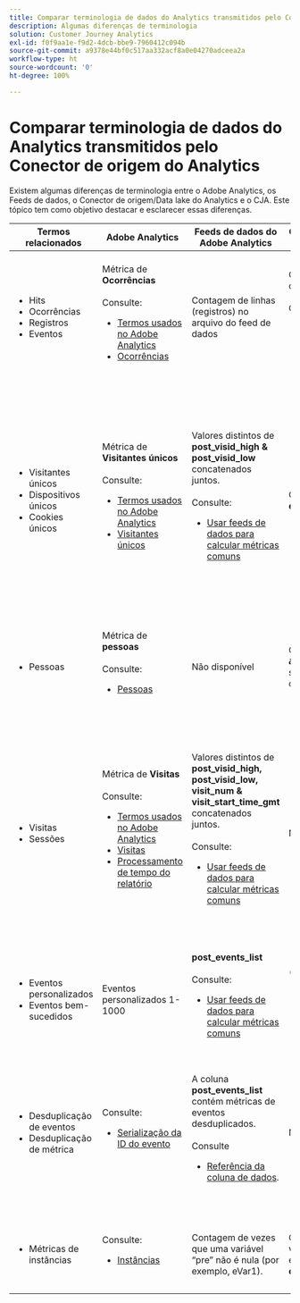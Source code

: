 ```yaml
---
title: Comparar terminologia de dados do Analytics transmitidos pelo Conector de origem do Analytics
description: Algumas diferenças de terminologia
solution: Customer Journey Analytics
exl-id: f0f9aa1e-f9d2-4dcb-bbe9-7960412c094b
source-git-commit: a9378e44bf0c517aa332acf8a0e04270adceea2a
workflow-type: ht
source-wordcount: '0'
ht-degree: 100%

---
```


# Comparar terminologia de dados do Analytics transmitidos pelo Conector de origem do Analytics

Existem algumas diferenças de terminologia entre o Adobe Analytics, os Feeds de dados, o Conector de origem/Data lake do Analytics e o CJA. Este tópico tem como objetivo destacar e esclarecer essas diferenças.

| Termos relacionados | Adobe Analytics | Feeds de dados do Adobe Analytics | Conector de origem/Data lake do Analytics | CJA | Notas |
|---|---|---|---|---|---|
| <ul><li>Hits</li><li>Ocorrências</li><li>Registros</li><li>Eventos</li></ul> | Métrica de **Ocorrências**<br><br>Consulte:<ul><li>[Termos usados no Adobe Analytics](https://experienceleague.adobe.com/docs/analytics/technotes/terms.html?lang=pt-BR)</li><li>[Ocorrências](https://experienceleague.adobe.com/docs/analytics/components/metrics/occurrences.html?lang=pt-BR)</li></ul> | Contagem de linhas (registros) no arquivo do feed de dados | Contagem de linhas (registros) no conjunto de dados<br><br>Consulte:<ul><li>[Comparar os dados do Adobe Analytics com os dados do CJA](https://experienceleague.adobe.com/docs/analytics-platform/using/troubleshooting/compare.html?lang=pt-BR)</li></ul> | Métrica de **Eventos** | <ul><li>“Hit” e “ocorrência” são sinônimos no Adobe Analytics.</li><li>Consulte _Eventos personalizados_ abaixo.</li><li>Alguns dados são filtrados à medida que passam pelo Conector de origem do Analytics para a AEP. Consulte [Comparar os dados do Adobe Analytics com os dados do CJA](https://experienceleague.adobe.com/docs/analytics-platform/using/troubleshooting/compare.html?lang=pt-BR) |
| <ul><li>Visitantes únicos</li><li>Dispositivos únicos</li><li>Cookies únicos</li></ul> | Métrica de **Visitantes únicos**<br><br>Consulte:<ul><li>[Termos usados no Adobe Analytics](https://experienceleague.adobe.com/docs/analytics/technotes/terms.html?lang=pt-BR)</li><li>[Visitantes únicos](https://experienceleague.adobe.com/docs/analytics/components/metrics/unique-visitors.html?lang=pt-BR)</li></ul> | Valores distintos de **post\_visid\_high &amp; post\_visid\_low** concatenados juntos.<br><br>Consulte:<ul><li>[Usar feeds de dados para calcular métricas comuns](https://experienceleague.adobe.com/docs/analytics/export/analytics-data-feed/data-feed-contents/datafeeds-calculate.html?lang=pt-BR)</li></ul> | Contagem distinta de **endUserIDs.\_experience.aaid.id** | Métrica de **pessoas**, se **endUserIDs.\_experience.aaid.id** for escolhida como a ID de pessoa. | <ul><li>Um “visitante” no Adobe Analytics geralmente é associado a um “identificador de dispositivo”, como um cookie. A AAID é o identificador principal do dispositivo no Adobe Analytics, e não a ECID. Consulte também [AAID, ECID, AACUSTOMID e o Conector de origem do Analytics](https://experienceleague.adobe.com/docs/analytics-platform/using/cja-overview/compare-aa-cja/aaid-ecid-adc.html?lang=pt-BR).</li><li>“Visitante” não é uma métrica pronta para uso no CJA. Mas se você escolher **endUserIDs.\_experience.aaid.id** como a ID de pessoa, a métrica de Pessoas no CJA será aproximadamente equivalente aos Visitantes únicos no Adobe Analytics.</li></ul> |
| <ul><li>Pessoas</li></ul> | Métrica de **pessoas**<br><br> Consulte:<ul><li>[Pessoas](https://experienceleague.adobe.com/docs/analytics/components/metrics/people.html?lang=pt-BR)</li></ul> | Não disponível | Contagem distinta de **_\&lt;path\>_.stitchedId**(disponível somente em conjuntos de dados compilados) | Métrica de **pessoas** | <ul><li>A métrica de Pessoas no CJA é a contagem distinta das IDs de pessoa. Dependendo do que você escolher como a ID de pessoa na conexão do CJA, a métrica de Pessoas pode ter significados diferentes.</ul></li> |
| <ul><li>Visitas</li><li>Sessões</li></ul> | Métrica de **Visitas**<br><br>Consulte:<ul><li>[Termos usados no Adobe Analytics](https://experienceleague.adobe.com/docs/analytics/technotes/terms.html?lang=pt-BR)</li><li>[Visitas](https://experienceleague.adobe.com/docs/analytics/components/metrics/visits.html?lang=pt-BR)</li><li>[Processamento de tempo do relatório](https://experienceleague.adobe.com/docs/analytics/components/virtual-report-suites/vrs-report-time-processing.html?lang=pt-BR)</ul></li> | Valores distintos de **post\_visid\_high, post\_visid\_low, visit\_num &amp; visit\_start\_time\_gmt** concatenados juntos.<br><br>Consulte:<ul><li>[Usar feeds de dados para calcular métricas comuns](https://experienceleague.adobe.com/docs/analytics/export/analytics-data-feed/data-feed-contents/datafeeds-calculate.html?lang=pt-BR)</li></ul> | Não disponível | Métrica de **Sessões** | <ul><li>Com o processamento de tempo de relatório nos conjuntos de relatórios virtuais do Adobe Analytics e visualizações de dados do CJA, o conceito de uma visita (sessão) é configurável. Como resultado, as contagens de visitas (sessão) podem diferir entre os ambientes, dependendo da definição aplicada. Consulte também [Comparar o processamento de dados entre os recursos de relatório do Adobe Analytics e do CJA](https://experienceleague.adobe.com/docs/analytics-platform/using/cja-overview/compare-aa-cja/data-processing-comparisons.html?lang=pt-BR) e [Conjuntos de relatórios virtuais, visualizações de dados, sandboxes da AEP e o Conector de origem do Analytics](https://experienceleague.adobe.com/docs/analytics-platform/using/cja-overview/compare-aa-cja/vrs-dataview-sandbox-adc.html?lang=pt-BR). |
| <ul><li>Eventos personalizados</li><li>Eventos bem-sucedidos</li></ul> | Eventos personalizados 1-1000 | **post\_events\_list**<br><br> Consulte:<ul><li>[Usar feeds de dados para calcular métricas comuns](https://experienceleague.adobe.com/docs/analytics/export/analytics-data-feed/data-feed-contents/datafeeds-calculate.html?lang=pt-BR) | **\_experience.analytics.<ul>event1to100.event1 **até<br>** event901to1000.event1000 **</ul> | **\_experience.analytics.<ul>event1to100.event1 **até<br>** event901to1000.event1000 **</ul> | <ul><li>Um “evento” no Adobe Analytics é um [Evento bem-sucedido](https://experienceleague.adobe.com/docs/analytics/components/metrics/custom-events.html?lang=pt-BR) (evento personalizado) que foi definido em uma solicitação de imagem do Adobe Analytics (chamada do servidor da coleção de dados).</ul> |
| <ul><li>Desduplicação de eventos</li><li>Desduplicação de métrica</ul></li> | Consulte:<ul><li>[Serialização da ID do evento](https://experienceleague.adobe.com/docs/analytics/implementation/vars/page-vars/events/event-serialization.html?lang=pt-BR)</li></ul> | A coluna **post_events_list** contém métricas de eventos desduplicados.<br><br>Consulte  <ul><li>[Referência da coluna de dados](https://experienceleague.adobe.com/docs/analytics/export/analytics-data-feed/data-feed-contents/datafeeds-reference.html?lang=pt-BR). </ul></li> | Não disponível | Consulte:<ul><li>[Configurações do componente de Desduplicação de métrica](https://experienceleague.adobe.com/docs/analytics-platform/using/cja-dataviews/component-settings/metric-deduplication.html?lang=pt-BR) | <ul><li>A desduplicação de eventos/métricas no Adobe Analytics é ligeiramente diferente do CJA. No Adobe Analytics, a desduplicação ocorre no momento do processamento de dados. No CJA, a desduplicação ocorre no tempo de execução do relatório, fornecendo mais flexibilidade. Métricas desduplicadas podem diferir levemente no Adobe Analytics em relação ao CJA.</li></ul> |
| <ul><li>Métricas de instâncias</li></ul> | Consulte:<ul><li>[Instâncias](https://experienceleague.adobe.com/docs/analytics/components/metrics/instances.html?lang=pt-BR) | Contagem de vezes que uma variável “pre” não é nula (por exemplo, eVar1). | Contagem de vezes que uma variável “mid” não é nula (por exemplo, **\_experience.analytics.<br>customDimensions.eVars.eVar1**). | Métricas de **instâncias** | <ul><li>As Instâncias são normalmente associadas a colunas de prop e eVar como um meio de determinar quantas vezes a variável foi definida. |

